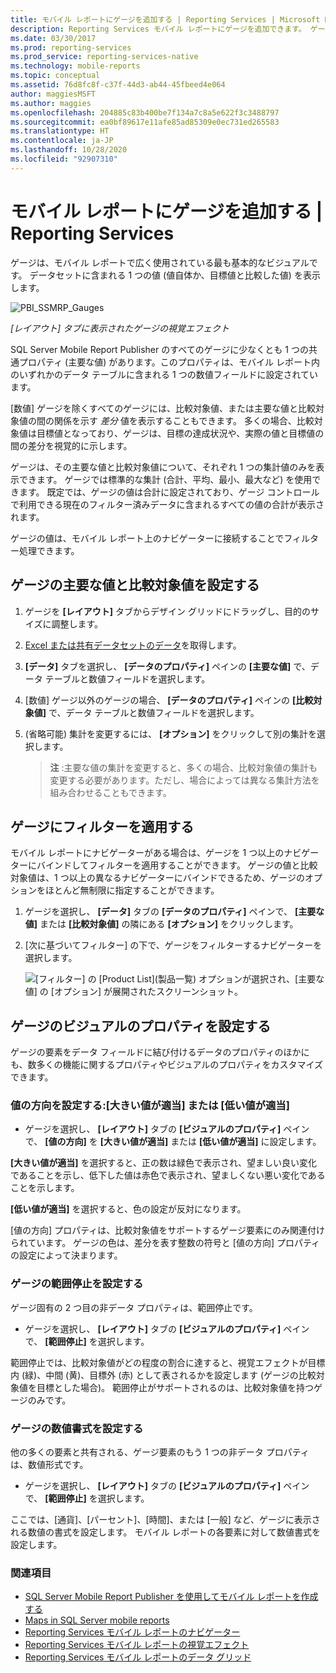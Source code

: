 ```yaml
---
title: モバイル レポートにゲージを追加する | Reporting Services | Microsoft Docs
description: Reporting Services モバイル レポートにゲージを追加できます。 ゲージには、データセットに含まれる 1 つの値 (値自体か、目標値と比較した値) を表示します。
ms.date: 03/30/2017
ms.prod: reporting-services
ms.prod_service: reporting-services-native
ms.technology: mobile-reports
ms.topic: conceptual
ms.assetid: 76d8fc8f-c37f-44d3-ab44-45fbeed4e064
author: maggiesMSFT
ms.author: maggies
ms.openlocfilehash: 204885c83b400be7f134a7c8a5e622f3c3488797
ms.sourcegitcommit: ea0bf89617e11afe85ad85309e0ec731ed265583
ms.translationtype: HT
ms.contentlocale: ja-JP
ms.lasthandoff: 10/28/2020
ms.locfileid: "92907310"
---
```

# <a name="add-gauges-to-mobile-reports--reporting-services"></a>モバイル レポートにゲージを追加する | Reporting Services
ゲージは、モバイル レポートで広く使用されている最も基本的なビジュアルです。 データセットに含まれる 1 つの値 (値自体か、目標値と比較した値) を表示します。

![PBI_SSMRP_Gauges](../../reporting-services/mobile-reports/media/pbi-ssmrp-gauges.png)  
  
*[レイアウト] タブに表示されたゲージの視覚エフェクト*  
  
SQL Server Mobile Report Publisher のすべてのゲージに少なくとも 1 つの共通プロパティ (主要な値) があります。このプロパティは、モバイル レポート内のいずれかのデータ テーブルに含まれる 1 つの数値フィールドに設定されています。  

[数値] ゲージを除くすべてのゲージには、比較対象値、または主要な値と比較対象値の間の関係を示す *差分* 値を表示することもできます。 多くの場合、比較対象値は目標値となっており、ゲージは、目標の達成状況や、実際の値と目標値の間の差分を視覚的に示します。

ゲージは、その主要な値と比較対象値について、それぞれ 1 つの集計値のみを表示できます。 ゲージでは標準的な集計 (合計、平均、最小、最大など) を使用できます。 既定では、ゲージの値は合計に設定されており、ゲージ コントロールで利用できる現在のフィルター済みデータに含まれるすべての値の合計が表示されます。 

ゲージの値は、モバイル レポート上のナビゲーターに接続することでフィルター処理できます。 

## <a name="set-the-main-and-comparison-values-for-a-gauge"></a>ゲージの主要な値と比較対象値を設定する

1. ゲージを **[レイアウト]** タブからデザイン グリッドにドラッグし、目的のサイズに調整します。

2. [Excel または共有データセットのデータ](../../reporting-services/mobile-reports/data-for-reporting-services-mobile-reports.md)を取得します。

3. **[データ]** タブを選択し、 **[データのプロパティ]** ペインの **[主要な値]** で、データ テーブルと数値フィールドを選択します。

3. [数値] ゲージ以外のゲージの場合、 **[データのプロパティ]** ペインの **[比較対象値]** で、データ テーブルと数値フィールドを選択します。

4. (省略可能) 集計を変更するには、 **[オプション]** をクリックして別の集計を選択します。
   
   >**注** :主要な値の集計を変更すると、多くの場合、比較対象値の集計も変更する必要があります。ただし、場合によっては異なる集計方法を組み合わせることもできます。  

## <a name="filter-a-gauge"></a>ゲージにフィルターを適用する
  
モバイル レポートにナビゲーターがある場合は、ゲージを 1 つ以上のナビゲーターにバインドしてフィルターを適用することができます。 ゲージの値と比較対象値は、1 つ以上の異なるナビゲーターにバインドできるため、ゲージのオプションをほとんど無制限に指定することができます。  

1. ゲージを選択し、 **[データ]** タブの **[データのプロパティ]** ペインで、 **[主要な値]** または **[比較対象値]** の隣にある **[オプション]** をクリックします。

2. [次に基づいてフィルター] の下で、ゲージをフィルターするナビゲーターを選択します。

   ![[フィルター] の [Product List]\(製品一覧\) オプションが選択され、[主要な値] の [オプション] が展開されたスクリーンショット。](../../reporting-services/mobile-reports/media/mobile-report-gauge-navigator.png)
 
## <a name="set-visual-properties-for-a-gauge"></a>ゲージのビジュアルのプロパティを設定する
  
ゲージの要素をデータ フィールドに結び付けるデータのプロパティのほかにも、数多くの機能に関するプロパティやビジュアルのプロパティをカスタマイズできます。 

### <a name="set-value-direction-high-or-low-is-better"></a>値の方向を設定する:[大きい値が適当] または [低い値が適当]
* ゲージを選択し、 **[レイアウト]** タブの **[ビジュアルのプロパティ]** ペインで、 **[値の方向]** を **[大きい値が適当]** または **[低い値が適当]** に設定します。 

**[大きい値が適当]** を選択すると、正の数は緑色で表示され、望ましい良い変化であることを示し、低下した値は赤色で表示され、望ましくない悪い変化であることを示します。 

**[低い値が適当]** を選択すると、色の設定が反対になります。

[値の方向] プロパティは、比較対象値をサポートするゲージ要素にのみ関連付けられています。 ゲージの色は、差分を表す整数の符号と [値の方向] プロパティの設定によって決まります。  
  
### <a name="set-range-stops-for-a-gauge"></a>ゲージの範囲停止を設定する
ゲージ固有の 2 つ目の非データ プロパティは、範囲停止です。 

* ゲージを選択し、 **[レイアウト]** タブの **[ビジュアルのプロパティ]** ペインで、 **[範囲停止]** を選択します。

範囲停止では、比較対象値がどの程度の割合に達すると、視覚エフェクトが目標内 (緑)、中間 (黄)、目標外 (赤) として表されるかを設定します (ゲージの比較対象値を目標とした場合)。 範囲停止がサポートされるのは、比較対象値を持つゲージのみです。  

### <a name="format-the-numbers-in-the-gauge"></a>ゲージの数値書式を設定する  
他の多くの要素と共有される、ゲージ要素のもう 1 つの非データ プロパティは、数値形式です。 

* ゲージを選択し、 **[レイアウト]** タブの **[ビジュアルのプロパティ]** ペインで、 **[範囲停止]** を選択します。

ここでは、[通貨]、[パーセント]、[時間]、または [一般] など、ゲージに表示される数値の書式を設定します。 モバイル レポートの各要素に対して数値書式を設定します。
  
### <a name="see-also"></a>関連項目 

* [SQL Server Mobile Report Publisher を使用してモバイル レポートを作成する](../../reporting-services/mobile-reports/create-mobile-reports-with-sql-server-mobile-report-publisher.md)
* [Maps in SQL Server mobile reports](../../reporting-services/mobile-reports/maps-in-reporting-services-mobile-reports.md)
* [Reporting Services モバイル レポートのナビゲーター](../../reporting-services/mobile-reports/add-navigators-to-reporting-services-mobile-reports.md)
* [Reporting Services モバイル レポートの視覚エフェクト](../../reporting-services/mobile-reports/add-visualizations-to-reporting-services-mobile-reports.md)
* [Reporting Services モバイル レポートのデータ グリッド](../../reporting-services/mobile-reports/add-data-grids-to-mobile-reports-reporting-services.md) 
